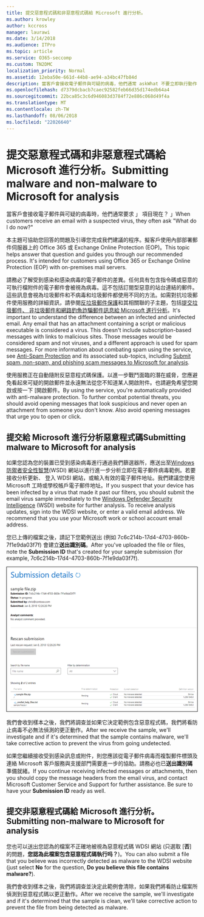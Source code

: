 ```yaml
---
title: 提交惡意程式碼和非惡意程式碼給 Microsoft 進行分析。
ms.author: krowley
author: kccross
manager: laurawi
ms.date: 3/14/2018
ms.audience: ITPro
ms.topic: article
ms.service: O365-seccomp
ms.custom: TN2DMC
localization_priority: Normal
ms.assetid: 12eba50e-661d-44b8-ae94-a34bc47fb84d
description: 當客戶會接收電子郵件與可疑的病毒，他們通常 askWhat 不要立即執行動作？
ms.openlocfilehash: d7379dcbacb7caec92582feb66d35d174edb64a4
ms.sourcegitcommit: 22bca85c3c6d946083d3784f72e886c068d49f4a
ms.translationtype: MT
ms.contentlocale: zh-TW
ms.lasthandoff: 08/06/2018
ms.locfileid: "22026640"
---
```

# <a name="submitting-malware-and-non-malware-to-microsoft-for-analysis"></a><span data-ttu-id="16626-103">提交惡意程式碼和非惡意程式碼給 Microsoft 進行分析。</span><span class="sxs-lookup"><span data-stu-id="16626-103">Submitting malware and non-malware to Microsoft for analysis</span></span>

<span data-ttu-id="16626-104">當客戶會接收電子郵件與可疑的病毒時，他們通常要求 」 項目現在？ 」</span><span class="sxs-lookup"><span data-stu-id="16626-104">When customers receive an email with a suspected virus, they often ask "What do I do now?"</span></span>
  
<span data-ttu-id="16626-p101">本主題可協助您回答的問題及引導您完成我們建議的程序。擬客戶使用內部部署郵件伺服器上的 Office 365 或 Exchange Online Protection (EOP)。</span><span class="sxs-lookup"><span data-stu-id="16626-p101">This topic helps answer that question and guides you through our recommended process. It's intended for customers using Office 365 or Exchange Online Protection (EOP) with on-premises mail servers.</span></span>
  
<span data-ttu-id="16626-p102">請務必了解受到感染和感染病毒的電子郵件的差異。任何具有包含指令碼或惡意的可執行檔附件的電子郵件會被視為病毒。這不包括訂閱型惡意的站台連結的郵件。這些訊息會視為垃圾郵件和不病毒和垃圾郵件都使用不同的方法。如需對抗垃圾郵件使用服務的詳細資訊，請參閱[反垃圾郵件保護](http://technet.microsoft.com/library/d5c58b9d-c9a2-4f2e-b4aa-b202aa4d5e7d.aspx)和其相關聯的子主題，包括[提交垃圾郵件、 非垃圾郵件和網路釣魚詐騙郵件訊息給 Microsoft 進行分析](submit-spam-non-spam-and-phishing-scam-messages-to-microsoft-for-analysis.md)。</span><span class="sxs-lookup"><span data-stu-id="16626-p102">It's important to understand the difference between an infected and uninfected email. Any email that has an attachment containing a script or malicious executable is considered a virus. This doesn't include subscription-based messages with links to malicious sites. Those messages would be considered spam and not viruses, and a different approach is used for spam messages. For more information about combating spam using the service, see [Anti-Spam Protection](http://technet.microsoft.com/library/d5c58b9d-c9a2-4f2e-b4aa-b202aa4d5e7d.aspx) and its associated sub-topics, including [Submit spam, non-spam, and phishing scam messages to Microsoft for analysis](submit-spam-non-spam-and-phishing-scam-messages-to-microsoft-for-analysis.md).</span></span> 
  
<span data-ttu-id="16626-p103">使用服務正在自動隨附反惡意程式碼保護。以進一步戰鬥面臨的潛在威脅，您應避免看起來可疑的開啟郵件並永遠無法從您不知道某人開啟附件。也請避免希望您開啟或按一下 [開啟郵件。</span><span class="sxs-lookup"><span data-stu-id="16626-p103">By using the service, you're automatically provided with anti-malware protection. To further combat potential threats, you should avoid opening messages that look suspicious and never open an attachment from someone you don't know. Also avoid opening messages that urge you to open or click.</span></span>
  
## <a name="submitting-malware-to-microsoft-for-analysis"></a><span data-ttu-id="16626-115">提交給 Microsoft 進行分析惡意程式碼</span><span class="sxs-lookup"><span data-stu-id="16626-115">Submitting malware to Microsoft for analysis</span></span>

<span data-ttu-id="16626-p104">如果您認為您的裝置已受到感染病毒進行通過我們篩選器所，應送出至[Windows 防禦者安全性智慧](https://go.microsoft.com/fwlink/p/?LinkId=196858)(WSDI) 網站以進行進一步分析立即在電子郵件病毒範例。若要接收分析更新、 登入 WDSI 網站，或輸入有效的電子郵件地址。我們建議您使用 Microsoft 工時或學校帳戶電子郵件地址。</span><span class="sxs-lookup"><span data-stu-id="16626-p104">If you suspect that your device has been infected by a virus that made it past our filters, you should submit the email virus sample immediately to the [Windows Defender Security Intelligence](https://go.microsoft.com/fwlink/p/?LinkId=196858) (WSDI) website for further analysis. To receive analysis updates, sign into the WDSI website, or enter a valid email address. We recommend that you use your Microsoft work or school account email address.</span></span> 
  
<span data-ttu-id="16626-119">您已上傳的檔案之後，請記下您範例送出 (例如 7c6c214b-17d4-4703-860b-7f1e9da03f7f) 會建立**送出識別碼**。</span><span class="sxs-lookup"><span data-stu-id="16626-119">After you've uploaded the file or files, note the **Submission ID** that's created for your sample submission (for example, 7c6c214b-17d4-4703-860b-7f1e9da03f7f).</span></span> 
  
![Windows Defender 安全性智慧網站中的提交詳細資料](media/EOP-Malware-Protection-Center.png)
  
<span data-ttu-id="16626-121">我們會收到樣本之後，我們將調查並如果它決定範例包含惡意程式碼，我們將看防止病毒不必無法偵測的更正動作。</span><span class="sxs-lookup"><span data-stu-id="16626-121">After we receive the sample, we'll investigate and if it's determined that the sample contains malware, we'll take corrective action to prevent the virus from going undetected.</span></span>
  
<span data-ttu-id="16626-p105">如果您繼續接收受到感染訊息或附件，則您應該從電子郵件病毒而複製郵件標頭及連絡 Microsoft 客戶服務與支援部門需要進一步的協助。請務必也已**送出識別碼**準備就緒。</span><span class="sxs-lookup"><span data-stu-id="16626-p105">If you continue receiving infected messages or attachments, then you should copy the message headers from the email virus, and contact Microsoft Customer Service and Support for further assistance. Be sure to have your **Submission ID** ready as well.</span></span> 
  
## <a name="submitting-non-malware-to-microsoft-for-analysis"></a><span data-ttu-id="16626-124">提交非惡意程式碼給 Microsoft 進行分析。</span><span class="sxs-lookup"><span data-stu-id="16626-124">Submitting non-malware to Microsoft for analysis</span></span>

<span data-ttu-id="16626-125">您也可以送出您認為的檔案不正確地被視為惡意程式碼 WDSI 網站 (只選取 [**否**] 的問題，**您認為此檔案包含惡意程式碼執行吗？**)。</span><span class="sxs-lookup"><span data-stu-id="16626-125">You can also submit a file that you believe was incorrectly detected as malware to the WDSI website (just select **No** for the question, **Do you believe this file contains malware?**).</span></span>
  
<span data-ttu-id="16626-126">我們會收到樣本之後，我們將調查並決定此範例會清除，如果我們將看防止檔案所偵測到惡意程式碼以更正動作。</span><span class="sxs-lookup"><span data-stu-id="16626-126">After we receive the sample, we'll investigate and if it's determined that the sample is clean, we'll take corrective action to prevent the file from being detected as malware.</span></span>
  

